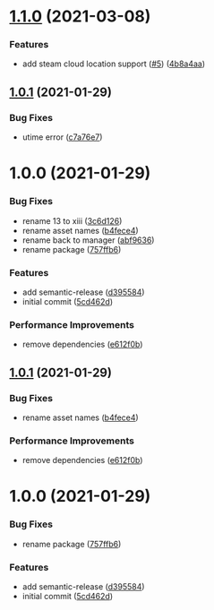 # [1.1.0](https://github.com/Hoishin/xiii-save-manager/compare/v1.0.1...v1.1.0) (2021-03-08)


### Features

* add steam cloud location support ([#5](https://github.com/Hoishin/xiii-save-manager/issues/5)) ([4b8a4aa](https://github.com/Hoishin/xiii-save-manager/commit/4b8a4aa0ccef5af61ffc23c25d6274f3b4d30e4e))

## [1.0.1](https://github.com/Hoishin/xiii-save-manager/compare/v1.0.0...v1.0.1) (2021-01-29)


### Bug Fixes

* utime error ([c7a76e7](https://github.com/Hoishin/xiii-save-manager/commit/c7a76e7d1f83c35e5df78c31f1b0808b0ff23aee))

# 1.0.0 (2021-01-29)


### Bug Fixes

* rename 13 to xiii ([3c6d126](https://github.com/Hoishin/xiii-save-manager/commit/3c6d12655362aedd60b888dee62d56cb995d5f3d))
* rename asset names ([b4fece4](https://github.com/Hoishin/xiii-save-manager/commit/b4fece4fa7a22887c921aec3584746781e59ac88))
* rename back to manager ([abf9636](https://github.com/Hoishin/xiii-save-manager/commit/abf96361c1603c8bdd3f8dfc36c413d51a313aa3))
* rename package ([757ffb6](https://github.com/Hoishin/xiii-save-manager/commit/757ffb661c6fa3fa85e7a6c6958e86b858b7f7ab))


### Features

* add semantic-release ([d395584](https://github.com/Hoishin/xiii-save-manager/commit/d395584eb979328e14cebb97d448f645a4a4b6a3))
* initial commit ([5cd462d](https://github.com/Hoishin/xiii-save-manager/commit/5cd462d6a9eb8f6703baea1101ea7f97e45704ee))


### Performance Improvements

* remove dependencies ([e612f0b](https://github.com/Hoishin/xiii-save-manager/commit/e612f0be0889fe54293f27a2762cf88293d9d977))

## [1.0.1](https://github.com/Hoishin/ff13-save-organizer/compare/v1.0.0...v1.0.1) (2021-01-29)


### Bug Fixes

* rename asset names ([b4fece4](https://github.com/Hoishin/ff13-save-organizer/commit/b4fece4fa7a22887c921aec3584746781e59ac88))


### Performance Improvements

* remove dependencies ([e612f0b](https://github.com/Hoishin/ff13-save-organizer/commit/e612f0be0889fe54293f27a2762cf88293d9d977))

# 1.0.0 (2021-01-29)


### Bug Fixes

* rename package ([757ffb6](https://github.com/Hoishin/ff13-save-manager/commit/757ffb661c6fa3fa85e7a6c6958e86b858b7f7ab))


### Features

* add semantic-release ([d395584](https://github.com/Hoishin/ff13-save-manager/commit/d395584eb979328e14cebb97d448f645a4a4b6a3))
* initial commit ([5cd462d](https://github.com/Hoishin/ff13-save-manager/commit/5cd462d6a9eb8f6703baea1101ea7f97e45704ee))
